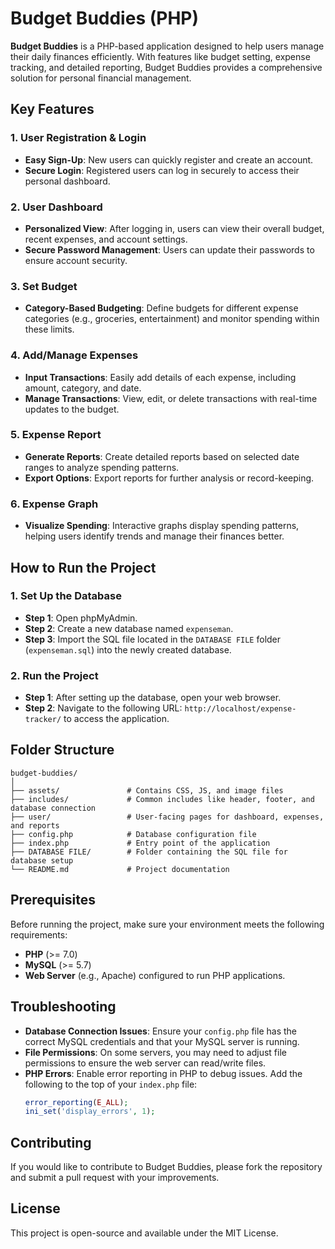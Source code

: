 # Budget Buddies (PHP)

**Budget Buddies** is a PHP-based application designed to help users manage their daily finances efficiently. With features like budget setting, expense tracking, and detailed reporting, Budget Buddies provides a comprehensive solution for personal financial management.

## Key Features

### 1. User Registration & Login
- **Easy Sign-Up**: New users can quickly register and create an account.
- **Secure Login**: Registered users can log in securely to access their personal dashboard.

### 2. User Dashboard
- **Personalized View**: After logging in, users can view their overall budget, recent expenses, and account settings.
- **Secure Password Management**: Users can update their passwords to ensure account security.

### 3. Set Budget
- **Category-Based Budgeting**: Define budgets for different expense categories (e.g., groceries, entertainment) and monitor spending within these limits.

### 4. Add/Manage Expenses
- **Input Transactions**: Easily add details of each expense, including amount, category, and date.
- **Manage Transactions**: View, edit, or delete transactions with real-time updates to the budget.

### 5. Expense Report
- **Generate Reports**: Create detailed reports based on selected date ranges to analyze spending patterns.
- **Export Options**: Export reports for further analysis or record-keeping.

### 6. Expense Graph
- **Visualize Spending**: Interactive graphs display spending patterns, helping users identify trends and manage their finances better.

## How to Run the Project

### 1. Set Up the Database
- **Step 1**: Open phpMyAdmin.
- **Step 2**: Create a new database named `expenseman`.
- **Step 3**: Import the SQL file located in the `DATABASE FILE` folder (`expenseman.sql`) into the newly created database.

### 2. Run the Project
- **Step 1**: After setting up the database, open your web browser.
- **Step 2**: Navigate to the following URL: `http://localhost/expense-tracker/` to access the application.

## Folder Structure

```
budget-buddies/
│
├── assets/               # Contains CSS, JS, and image files
├── includes/             # Common includes like header, footer, and database connection
├── user/                 # User-facing pages for dashboard, expenses, and reports
├── config.php            # Database configuration file
├── index.php             # Entry point of the application
├── DATABASE FILE/        # Folder containing the SQL file for database setup
└── README.md             # Project documentation
```

## Prerequisites

Before running the project, make sure your environment meets the following requirements:
- **PHP** (>= 7.0)
- **MySQL** (>= 5.7)
- **Web Server** (e.g., Apache) configured to run PHP applications.

## Troubleshooting

- **Database Connection Issues**: Ensure your `config.php` file has the correct MySQL credentials and that your MySQL server is running.
- **File Permissions**: On some servers, you may need to adjust file permissions to ensure the web server can read/write files.
- **PHP Errors**: Enable error reporting in PHP to debug issues. Add the following to the top of your `index.php` file:
  ```php
  error_reporting(E_ALL);
  ini_set('display_errors', 1);
  ```

## Contributing

If you would like to contribute to Budget Buddies, please fork the repository and submit a pull request with your improvements. 

## License

This project is open-source and available under the MIT License.
